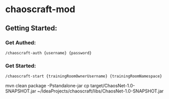 # chaoscraft-mod

## Getting Started:
### Get Authed:
```
/chaoscraft-auth {username} {password}
```

### Get Started:
```
/chaoscraft-start {trainingRoomOwnerUsername} {trainingRoomNamespace}
```

mvn clean package -Pstandalone-jar
cp target/ChaosNet-1.0-SNAPSHOT.jar  ~/IdeaProjects/chaoscraft/libs/ChaosNet-1.0-SNAPSHOT.jar
